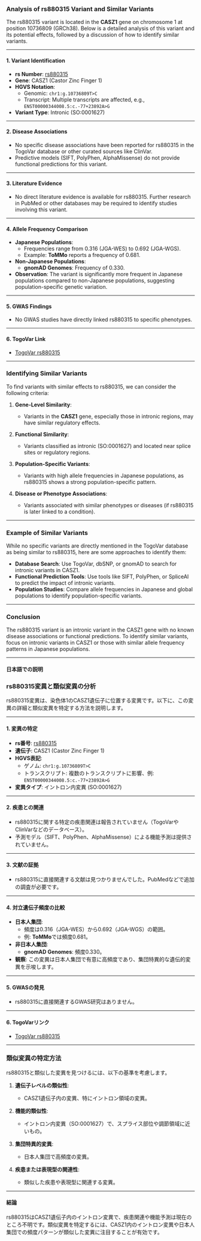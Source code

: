 ### Analysis of rs880315 Variant and Similar Variants
The rs880315 variant is located in the **CASZ1** gene on chromosome 1 at position 10736809 (GRCh38). Below is a detailed analysis of this variant and its potential effects, followed by a discussion of how to identify similar variants.

---

#### 1. **Variant Identification**
- **rs Number**: [rs880315](https://identifiers.org/dbsnp/rs880315)
- **Gene**: CASZ1 (Castor Zinc Finger 1)
- **HGVS Notation**:
  - Genomic: `chr1:g.10736809T>C`
  - Transcript: Multiple transcripts are affected, e.g., `ENST00000344008.5:c.-77+23892A>G`
- **Variant Type**: Intronic (SO:0001627)

---

#### 2. **Disease Associations**
- No specific disease associations have been reported for rs880315 in the TogoVar database or other curated sources like ClinVar.
- Predictive models (SIFT, PolyPhen, AlphaMissense) do not provide functional predictions for this variant.

---

#### 3. **Literature Evidence**
- No direct literature evidence is available for rs880315. Further research in PubMed or other databases may be required to identify studies involving this variant.

---

#### 4. **Allele Frequency Comparison**
- **Japanese Populations**:
  - Frequencies range from 0.316 (JGA-WES) to 0.692 (JGA-WGS).
  - Example: **ToMMo** reports a frequency of 0.681.
- **Non-Japanese Populations**:
  - **gnomAD Genomes**: Frequency of 0.330.
- **Observation**: The variant is significantly more frequent in Japanese populations compared to non-Japanese populations, suggesting population-specific genetic variation.

---

#### 5. **GWAS Findings**
- No GWAS studies have directly linked rs880315 to specific phenotypes.

---

#### 6. **TogoVar Link**
- [TogoVar rs880315](https://togovar.org/variant/tgv344062)

---

### Identifying Similar Variants
To find variants with similar effects to rs880315, we can consider the following criteria:

1. **Gene-Level Similarity**:
   - Variants in the **CASZ1** gene, especially those in intronic regions, may have similar regulatory effects.

2. **Functional Similarity**:
   - Variants classified as intronic (SO:0001627) and located near splice sites or regulatory regions.

3. **Population-Specific Variants**:
   - Variants with high allele frequencies in Japanese populations, as rs880315 shows a strong population-specific pattern.

4. **Disease or Phenotype Associations**:
   - Variants associated with similar phenotypes or diseases (if rs880315 is later linked to a condition).

---

### Example of Similar Variants
While no specific variants are directly mentioned in the TogoVar database as being similar to rs880315, here are some approaches to identify them:
- **Database Search**: Use TogoVar, dbSNP, or gnomAD to search for intronic variants in CASZ1.
- **Functional Prediction Tools**: Use tools like SIFT, PolyPhen, or SpliceAI to predict the impact of intronic variants.
- **Population Studies**: Compare allele frequencies in Japanese and global populations to identify population-specific variants.

---

### Conclusion
The rs880315 variant is an intronic variant in the CASZ1 gene with no known disease associations or functional predictions. To identify similar variants, focus on intronic variants in CASZ1 or those with similar allele frequency patterns in Japanese populations.

---

#### 日本語での説明
### rs880315変異と類似変異の分析
rs880315変異は、染色体1のCASZ1遺伝子に位置する変異です。以下に、この変異の詳細と類似変異を特定する方法を説明します。

---

#### 1. **変異の特定**
- **rs番号**: [rs880315](https://identifiers.org/dbsnp/rs880315)
- **遺伝子**: CASZ1 (Castor Zinc Finger 1)
- **HGVS表記**:
  - ゲノム: `chr1:g.10736809T>C`
  - トランスクリプト: 複数のトランスクリプトに影響、例: `ENST00000344008.5:c.-77+23892A>G`
- **変異タイプ**: イントロン内変異 (SO:0001627)

---

#### 2. **疾患との関連**
- rs880315に関する特定の疾患関連は報告されていません（TogoVarやClinVarなどのデータベース）。
- 予測モデル（SIFT、PolyPhen、AlphaMissense）による機能予測は提供されていません。

---

#### 3. **文献の証拠**
- rs880315に直接関連する文献は見つかりませんでした。PubMedなどで追加の調査が必要です。

---

#### 4. **対立遺伝子頻度の比較**
- **日本人集団**:
  - 頻度は0.316（JGA-WES）から0.692（JGA-WGS）の範囲。
  - 例: **ToMMo**では頻度0.681。
- **非日本人集団**:
  - **gnomAD Genomes**: 頻度0.330。
- **観察**: この変異は日本人集団で有意に高頻度であり、集団特異的な遺伝的変異を示唆します。

---

#### 5. **GWASの発見**
- rs880315に直接関連するGWAS研究はありません。

---

#### 6. **TogoVarリンク**
- [TogoVar rs880315](https://togovar.org/variant/tgv344062)

---

### 類似変異の特定方法
rs880315と類似した変異を見つけるには、以下の基準を考慮します。

1. **遺伝子レベルの類似性**:
   - CASZ1遺伝子内の変異、特にイントロン領域の変異。

2. **機能的類似性**:
   - イントロン内変異（SO:0001627）で、スプライス部位や調節領域に近いもの。

3. **集団特異的変異**:
   - 日本人集団で高頻度の変異。

4. **疾患または表現型の関連性**:
   - 類似した疾患や表現型に関連する変異。

---

#### 結論
rs880315はCASZ1遺伝子内のイントロン変異で、疾患関連や機能予測は現在のところ不明です。類似変異を特定するには、CASZ1内のイントロン変異や日本人集団での頻度パターンが類似した変異に注目することが有効です。